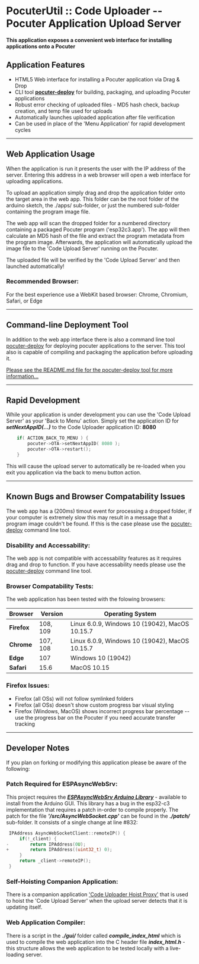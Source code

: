 # PocuterUtil :: Code Uploader -- Pocuter Application Upload Server
**This application exposes a convenient web interface for installing applications onto a Pocuter**


## Application Features
- HTML5 Web interface for installing a Pocuter application via Drag & Drop
- CLI tool [**pocuter-deploy**](./tools/) for building, packaging, and uploading Pocuter applications
- Robust error checking of uploaded files - MD5 hash check, backup creation, and temp file used for uploads
- Automatically launches uploaded application after file verification
- Can be used in place of the 'Menu Application' for rapid development cycles

***

## Web Application Usage
When the application is run it presents the user with the IP address of the server. Entering this address in a web browser will open a web interface for uploading applications.

To upload an application simply drag and drop the application folder onto the target area in the web app. This folder can be the root folder of the arduino sketch, the ./apps/ sub-folder, or just the numbered sub-folder containing the program image file.

The web app will scan the dropped folder for a numbered directory containing a packaged Pocuter program ('esp32c3.app'). The app will then calculate an MD5 hash of the file and extract the program metadata from the program image. Afterwards, the application will automatically upload the image file to the 'Code Upload Server' running on the Pocuter.

The uploaded file will be verified by the 'Code Upload Server' and then launched automatically!

### Recommended Browser:
For the best experience use a WebKit based browser: Chrome, Chromium, Safari, or Edge

***

## Command-line Deployment Tool
In addition to the web app interface there is also a command line tool [pocuter-deploy](./tools/) for deploying pocuter applications to the server. This tool also is capable of compiling and packaging the application before uploading it.

[Please see the README.md file for the pocuter-deploy tool for more information...](./tools/)

***

## Rapid Development
While your application is under development you can use the 'Code Upload Server' as your 'Back to Menu' action. Simply set the application ID for ***setNextAppID(...)*** to the Code Uploader application ID: **8080**

```C
	if( ACTION_BACK_TO_MENU ) {
		pocuter->OTA->setNextAppID( 8080 );
		pocuter->OTA->restart();
	}
```

This will cause the upload server to automatically be re-loaded when you exit you application via the back to menu button action.

***

## Known Bugs and Browser Compatability Issues
The web app has a (200ms) timout event for processing a dropped folder, if your computer is extremely slow this may result in a message that a program image couldn't be found. If this is the case please use the [pocuter-deploy](./tools/) command line tool.

### Disability and Accessability:
The web app is not compatible with accessability features as it requires drag and drop to function. If you have accessability needs please use the [pocuter-deploy](./tools/) command line tool.

### Browser Compatability Tests:
The web application has been tested with the folowing browsers:

| Browser | Version    | Operating System                               |
|---------|------------|------------------------------------------------|
| **Firefox** | 108, 109   | Linux 6.0.9, Windows 10 (19042), MacOS 10.15.7 |
| **Chrome**  | 107, 108   | Linux 6.0.9, Windows 10 (19042), MacOS 10.15.7 |
| **Edge**    | 107        | Windows 10 (19042)                             |
| **Safari**  | 15.6       | MacOS 10.15                                    |

### Firefox Issues:
- Firefox (all OSs) will not follow symlinked folders
- Firefox (all OSs) doesn't show custom progress bar visual styling
- Firefox (Windows, MacOS) shows incorrect progress bar percentage -- use the progress bar on the Pocuter if you need accurate transfer tracking

***

## Developer Notes
If you plan on forking or modifying this application please be aware of the following:

### Patch Required for ESPAsyncWebSrv:
This project requires the [***ESPAsyncWebSrv Arduino Library***](https://github.com/dvarrel/ESPAsyncWebSrv)  - available to install from the Arduino GUI. This library has a bug in the esp32-c3 implementation that requires a patch in-order to compile properly. The patch for the file ***'/src/AsyncWebSocket.cpp'*** can be found in the ***./patch/*** sub-folder. It consists of a single change at line #832:

```C
 IPAddress AsyncWebSocketClient::remoteIP() {
     if(!_client) {
-        return IPAddress(0U);
+        return IPAddress((uint32_t) 0);
     }
     return _client->remoteIP();
 }
```

### Self-Hoisting Companion Application:
There is a companion application ['Code Uploader Hoist Proxy'](/tools/HoistProxy/) that is used to hoist the 'Code Upload Server' when the upload server detects that it is updating itself.

### Web Application Compiler:
There is a script in the ***./gui/*** folder called ***compile_index_html*** which is used to compile the web application into the C header file ***index_html.h*** - this structure allows the web application to be tested locally with a live-loading server.